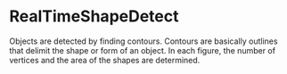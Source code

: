 # RealTimeShapeDetect
Objects are detected by finding contours. Contours are basically outlines that delimit the shape or form of an object. In each figure, the number of vertices and the area of the shapes are determined.
